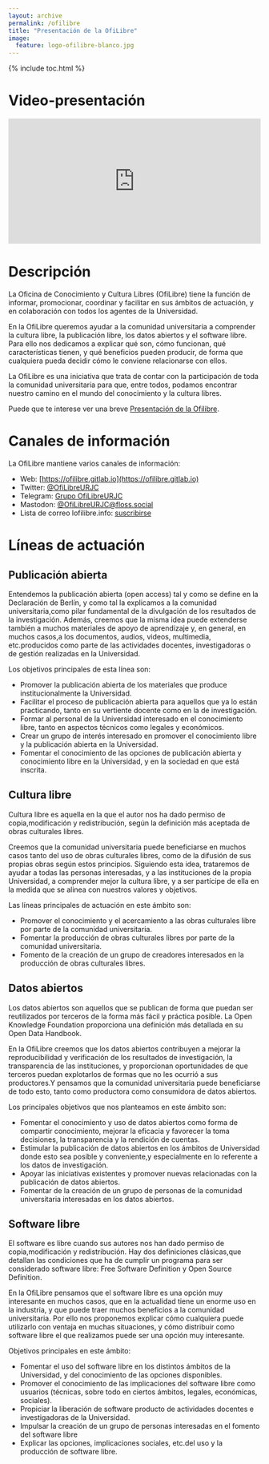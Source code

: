```yaml
---
layout: archive
permalink: /ofilibre
title: "Presentación de la OfiLibre"
image:
  feature: logo-ofilibre-blanco.jpg
---
```


{% include toc.html %}

# Video-presentación

<iframe src='https://tv.urjc.es/iframe/5d022dedd68b14cb308b6ae5' id='pumukitiframe' frameborder='0' border='0' width='100%' height='250px' allowfullscreen></iframe>

# Descripción
La Oficina de Conocimiento y Cultura Libres (OfiLibre) tiene la función de informar, promocionar, coordinar y facilitar en sus ámbitos de actuación, y en colaboración con todos los agentes de la Universidad.

En la OfiLibre queremos ayudar a la comunidad universitaria a comprender la cultura libre, la publicación libre, los datos abiertos y el software libre. Para ello nos dedicamos a explicar qué son, cómo funcionan, qué características tienen, y qué beneficios pueden producir, de forma que cualquiera pueda decidir cómo le conviene relacionarse con ellos.

La OfiLibre es una iniciativa que trata de contar con la participación de toda la comunidad universitaria para que, entre todos, podamos encontrar nuestro camino en el mundo del conocimiento y la cultura libres.

Puede que te interese ver una breve [Presentación de la Ofilibre](/presentaciones/Ofilibre-presentacion.pdf).

# Canales de información

La OfiLibre mantiene varios canales de información:

* Web: [https://ofilibre.gitlab.io](https://ofilibre.gitlab.io)
* Twitter: [@OfiLibreURJC](https://twitter/OfiLibreURJC)
* Telegram: [Grupo OfiLibreURJC](https://t.me/ofilibreurjc)
* Mastodon: [@OfiLibreURJC@floss.social](https://floss.social/@OfiLibreURJC)
* Lista de correo lofilibre.info: [suscribirse](mailto:sympa@urjc.es?subject=SUB%20lofilibre.info)

# Líneas de actuación

## Publicación abierta

Entendemos la publicación abierta (open access) tal y como se define en la Declaración de Berlín, y como tal la explicamos a la comunidad universitaria,como pilar fundamental de la divulgación de los resultados de la investigación. Además, creemos que la misma idea puede extenderse también a muchos materiales de apoyo de aprendizaje y, en general, en muchos casos,a los documentos, audios, videos, multimedia, etc.producidos como parte de las actividades docentes, investigadoras o de gestión realizadas en la Universidad.

Los objetivos principales de esta línea son:

* Promover la publicación abierta de los materiales que produce institucionalmente la Universidad.
* Facilitar el proceso de publicación abierta para aquellos que ya lo están practicando, tanto en su vertiente docente como en la de investigación.
* Formar al personal de la Universidad interesado en el conocimiento libre, tanto en aspectos técnicos como legales y económicos.
* Crear un grupo de interés interesado en promover el conocimiento libre y la publicación abierta en la Universidad.
* Fomentar el conocimiento de las opciones de publicación abierta y conocimiento libre en la Universidad, y en la sociedad en que está inscrita.

## Cultura libre

Cultura libre es aquella en la que el autor nos ha dado permiso de copia,modificación y redistribución, según la definición más aceptada de obras culturales libres.

Creemos que la comunidad universitaria puede beneficiarse en muchos casos tanto del uso de obras culturales libres, como de la difusión de sus propias obras según estos principios. Siguiendo esta idea, trataremos de ayudar a todas las personas interesadas, y a las instituciones de la propia Universidad, a comprender mejor la cultura libre, y a ser partícipe de ella en la medida que se alinea con nuestros valores y objetivos.

Las líneas principales de actuación en este ámbito son:

* Promover el conocimiento y el acercamiento a las obras culturales libre por parte de la comunidad universitaria.
* Fomentar la producción de obras culturales libres por parte de la comunidad universitaria.
* Fomento de la creación de un grupo de creadores interesados en la producción de obras culturales libres.

## Datos abiertos

Los datos abiertos son aquellos que se publican de forma que puedan ser reutilizados por terceros de la forma más fácil y práctica posible. La Open Knowledge Foundation proporciona una definición más detallada en su Open Data Handbook.

En la OfiLibre creemos que los datos abiertos contribuyen a mejorar la reproducibilidad y verificación de los resultados de investigación, la transparencia de las instituciones, y proporcionan oportunidades de que terceros puedan explotarlos de formas que no les ocurrió a sus productores.Y pensamos que la comunidad universitaria puede beneficiarse de todo esto, tanto como productora como consumidora de datos abiertos.

Los principales objetivos que nos planteamos en este ámbito son:

* Fomentar el conocimiento y uso de datos abiertos como forma de compartir conocimiento, mejorar la eficacia y favorecer la toma decisiones, la transparencia y la rendición de cuentas.
* Estimular la publicación de datos abiertos en los ámbitos de Universidad donde esto sea posible y conveniente,y especialmente en lo referente a los datos de investigación.
* Apoyar las iniciativas existentes y promover nuevas relacionadas con la publicación de datos abiertos.
* Fomentar de la creación de un grupo de personas de la comunidad universitaria interesadas en los datos abiertos.

## Software libre

El software es libre cuando sus autores nos han dado permiso de copia,modificación y redistribución. Hay dos definiciones clásicas,que detallan las condiciones que ha de cumplir un programa para ser considerado software libre: Free Software Definition y Open Source Definition.

En la OfiLibre pensamos que el software libre es una opción muy interesante en muchos casos, que en la actualidad tiene un enorme uso en la industria, y que puede traer muchos beneficios a la comunidad universitaria. Por ello nos proponemos explicar cómo cualquiera puede utilizarlo con ventaja en muchas situaciones, y cómo distribuir como software libre el que realizamos puede ser una opción muy interesante.

Objetivos principales en este ámbito:

* Fomentar el uso del software libre en los distintos ámbitos de la Universidad, y del conocimiento de las opciones disponibles.
* Promover el conocimiento de las implicaciones del software libre como usuarios (técnicas, sobre todo en ciertos ámbitos, legales, económicas, sociales).
* Propiciar la liberación de software producto de actividades docentes e investigadoras de la Universidad.
* Impulsar la creación de un grupo de personas interesadas en el fomento del software libre
* Explicar las opciones, implicaciones sociales, etc.del uso y la producción de software libre.

